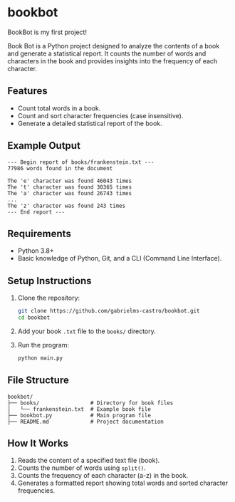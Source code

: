 # bookbot

BookBot is my first project!

Book Bot is a Python project designed to analyze the contents of a book and generate a statistical report. It counts the number of words and characters in the book and provides insights into the frequency of each character.

## Features
- Count total words in a book.
- Count and sort character frequencies (case insensitive).
- Generate a detailed statistical report of the book.

## Example Output
```
--- Begin report of books/frankenstein.txt ---
77986 words found in the document

The 'e' character was found 46043 times
The 't' character was found 30365 times
The 'a' character was found 26743 times
...
The 'z' character was found 243 times
--- End report ---
```

## Requirements
- Python 3.8+
- Basic knowledge of Python, Git, and a CLI (Command Line Interface).

## Setup Instructions
1. Clone the repository:
   ```bash
   git clone https://github.com/gabrielms-castro/bookbot.git
   cd bookbot
   ```

2. Add your book `.txt` file to the `books/` directory.

3. Run the program:
   ```bash
   python main.py
   ```

## File Structure
```
bookbot/
├── books/                # Directory for book files
│   └── frankenstein.txt  # Example book file
├── bookbot.py            # Main program file
├── README.md             # Project documentation
```

## How It Works
1. Reads the content of a specified text file (book).
2. Counts the number of words using `split()`.
3. Counts the frequency of each character (a-z) in the book.
4. Generates a formatted report showing total words and sorted character frequencies.
